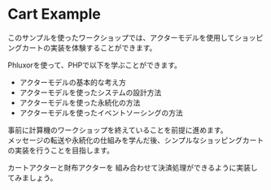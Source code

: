 # Cart Example

このサンプルを使ったワークショップでは、アクターモデルを使用してショッピングカートの実装を体験することができます。

Phluxorを使って、PHPで以下を学ぶことができます。

- アクターモデルの基本的な考え方
- アクターモデルを使ったシステムの設計方法
- アクターモデルを使った永続化の方法
- アクターモデルを使ったイベントソーシングの方法

事前に計算機のワークショップを終えていることを前提に進めます。  
メッセージの転送や永続化の仕組みを学んだ後、シンプルなショッピングカートの実装を行うことを目指します。

カートアクターと財布アクターを 組み合わせて決済処理ができるように実装してみましょう。  
